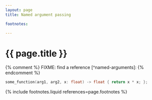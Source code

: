 ```yaml
---
layout: page
title: Named argument passing

footnotes:

---
```



# {{ page.title }}

{% comment %} FIXME: find a reference [^named-arguments]: [](https://youtu.be/TH9VCN6UkyQ?t=4999) {% endcomment %}

```cpp
some_function(arg1, arg2, x: float) -> float { return x * x; };
```


{% include footnotes.liquid references=page.footnotes %}
